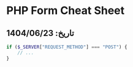 # PHP Form Cheat Sheet

## تاریخ: 1404/06/23

```php
if ($_SERVER["REQUEST_METHOD"] === "POST") {
    // ...
} 